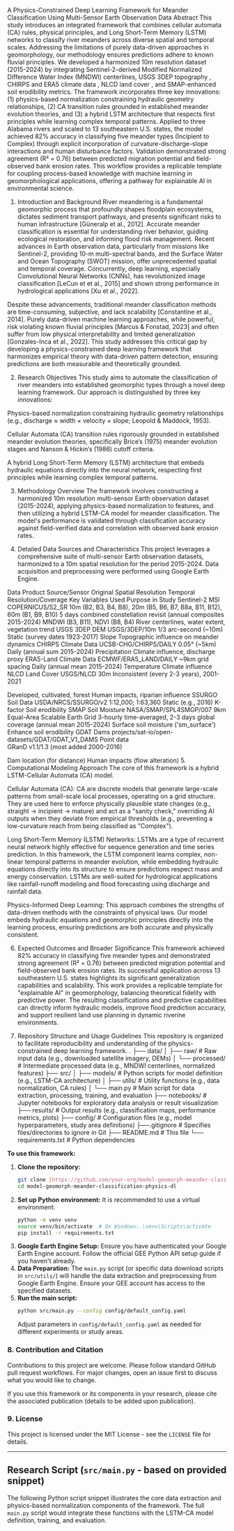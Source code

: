 A Physics-Constrained Deep Learning Framework for Meander Classification Using Multi-Sensor Earth Observation Data
Abstract
This study introduces an integrated framework that combines cellular automata (CA) rules, physical principles, and Long Short-Term Memory (LSTM) networks to classify river meanders across diverse spatial and temporal scales. Addressing the limitations of purely data-driven approaches in geomorphology, our methodology ensures predictions adhere to known fluvial principles. We developed a harmonized 10m resolution dataset (2015-2024) by integrating Sentinel-2-derived Modified Normalized Difference Water Index (MNDWI) centerlines, USGS 3DEP topography , CHIRPS  and ERA5 climate data , NLCD land cover , and SMAP-enhanced soil erodibility metrics. The framework incorporates three key innovations: (1) physics-based normalization constraining hydraulic geometry relationships, (2) CA transition rules grounded in established meander evolution theories, and (3) a hybrid LSTM architecture that respects first principles while learning complex temporal patterns. Applied to three Alabama rivers and scaled to 13 southeastern U.S. states, the model achieved 82% accuracy in classifying five meander types (Incipient to Complex) through explicit incorporation of curvature-discharge-slope interactions and human disturbance factors. Validation demonstrated strong agreement (R² = 0.76) between predicted migration potential and field-observed bank erosion rates. This workflow provides a replicable template for coupling process-based knowledge with machine learning in geomorphological applications, offering a pathway for explainable AI in environmental science.   

1. Introduction and Background
River meandering is a fundamental geomorphic process that profoundly shapes floodplain ecosystems, dictates sediment transport pathways, and presents significant risks to human infrastructure [Güneralp et al., 2012]. Accurate meander classification is essential for understanding river behavior, guiding ecological restoration, and informing flood risk management. Recent advances in Earth observation data, particularly from missions like Sentinel-2, providing 10-m multi-spectral bands, and the Surface Water and Ocean Topography (SWOT) mission, offer unprecedented spatial and temporal coverage. Concurrently, deep learning, especially Convolutional Neural Networks (CNNs), has revolutionized image classification [LeCun et et al., 2015] and shown strong performance in hydrological applications [Xu et al., 2022].

Despite these advancements, traditional meander classification methods are time-consuming, subjective, and lack scalability [Constantine et al., 2014]. Purely data-driven machine learning approaches, while powerful, risk violating known fluvial principles [Marcus & Fonstad, 2023] and often suffer from low physical interpretability and limited generalization [Gonzales-Inca et al., 2022]. This study addresses this critical gap by developing a physics-constrained deep learning framework that harmonizes empirical theory with data-driven pattern detection, ensuring predictions are both measurable and theoretically grounded.

2. Research Objectives
This study aims to automate the classification of river meanders into established geomorphic types through a novel deep learning framework. Our approach is distinguished by three key innovations:

Physics-based normalization constraining hydraulic geometry relationships (e.g., discharge ≈ width × velocity × slope; Leopold & Maddock, 1953).

Cellular Automata (CA) transition rules rigorously grounded in established meander evolution theories, specifically Brice’s (1975) meander evolution stages and Nanson & Hickin’s (1986) cutoff criteria.   

A hybrid Long Short-Term Memory (LSTM) architecture that embeds hydraulic equations directly into the neural network, respecting first principles while learning complex temporal patterns.   

3. Methodology Overview
The framework involves constructing a harmonized 10m resolution multi-sensor Earth observation dataset (2015-2024), applying physics-based normalization to features, and then utilizing a hybrid LSTM-CA model for meander classification. The model's performance is validated through classification accuracy against field-verified data and correlation with observed bank erosion rates.

4. Detailed Data Sources and Characteristics
This project leverages a comprehensive suite of multi-sensor Earth observation datasets, harmonized to a 10m spatial resolution for the period 2015-2024. Data acquisition and preprocessing were performed using Google Earth Engine.

Data Product	Source/Sensor	Original Spatial Resolution	Temporal Resolution/Coverage	Key Variables Used	Purpose in Study
Sentinel-2 MSI	COPERNICUS/S2_SR	10m (B2, B3, B4, B8), 20m (B5, B6, B7, B8a, B11, B12), 60m (B1, B9, B10)	5 days combined constellation revisit (annual composites 2015-2024)	MNDWI (B3, B11), NDVI (B8, B4)	River centerlines, water extent, vegetation trend
USGS 3DEP DEM	USGS/3DEP/10m	1/3 arc-second (~10m)	Static (survey dates 1923-2017)	Slope	Topographic influence on meander dynamics
CHIRPS Climate Data	UCSB-CHG/CHIRPS/DAILY	0.05° (~5km)	Daily (annual sum 2015-2024)	Precipitation	Climate influence, discharge proxy
ERA5-Land Climate Data	ECMWF/ERA5_LAND/DAILY	~9km grid spacing	Daily (annual mean 2015-2024)	Temperature	Climate influence
NLCD Land Cover	USGS/NLCD	30m	
Inconsistent (every 2-3 years), 2001-2021    

Developed, cultivated, forest	Human impacts, riparian influence
SSURGO Soil Data	USDA/NRCS/SSURGO/v2	1:12,000; 1:63,360	Static (e.g., 2016)	K-factor	Soil erodibility
SMAP Soil Moisture	NASA/SMAP/SPL4SMGP/007	9km Equal-Area Scalable Earth Grid	3-hourly time-averaged, 2-3 days global coverage (annual mean 2015-2024)	Surface soil moisture ('sm_surface')	Enhance soil erodibility
GDAT Dams	projects/sat-io/open-datasets/GDAT/GDAT_V1_DAMS	Point data	
GRanD v1.1/1.3 (most added 2000-2016)    

Dam location (for distance)	Human impacts (flow alteration)
5. Computational Modeling Approach
The core of this framework is a hybrid LSTM-Cellular Automata (CA) model.

Cellular Automata (CA): CA are discrete models that generate large-scale patterns from small-scale local processes, operating on a grid structure. They are used here to enforce physically plausible state changes (e.g., straight → incipient → mature) and act as a "sanity check," overriding AI outputs when they deviate from empirical thresholds (e.g., preventing a low-curvature reach from being classified as "Complex").   

Long Short-Term Memory (LSTM) Networks: LSTMs are a type of recurrent neural network highly effective for sequence generation and time series prediction. In this framework, the LSTM component learns complex, non-linear temporal patterns in meander evolution, while embedding hydraulic equations directly into its structure to ensure predictions respect mass and energy conservation. LSTMs are well-suited for hydrological applications like rainfall-runoff modeling and flood forecasting using discharge and rainfall data.   

Physics-Informed Deep Learning: This approach combines the strengths of data-driven methods with the constraints of physical laws. Our model embeds hydraulic equations and geomorphic principles directly into the learning process, ensuring predictions are both accurate and physically consistent.   

6. Expected Outcomes and Broader Significance
This framework achieved 82% accuracy in classifying five meander types and demonstrated strong agreement (R² = 0.76) between predicted migration potential and field-observed bank erosion rates. Its successful application across 13 southeastern U.S. states highlights its significant generalization capabilities and scalability. This work provides a replicable template for "explainable AI" in geomorphology, balancing theoretical fidelity with predictive power. The resulting classifications and predictive capabilities can directly inform hydraulic models, improve flood prediction accuracy, and support resilient land use planning in dynamic riverine environments.

7. Repository Structure and Usage Guidelines
This repository is organized to facilitate reproducibility and understanding of the physics-constrained deep learning framework.
.
├── data/
│   ├── raw/              # Raw input data (e.g., downloaded satellite imagery, DEMs)
│   └── processed/        # Intermediate processed data (e.g., MNDWI centerlines, normalized features)
├── src/
│   ├── models/           # Python scripts for model definition (e.g., LSTM-CA architecture)
│   ├── utils/            # Utility functions (e.g., data normalization, CA rules)
│   └── main.py           # Main script for data extraction, processing, training, and evaluation
├── notebooks/            # Jupyter notebooks for exploratory data analysis or result visualization
├── results/              # Output results (e.g., classification maps, performance metrics, plots)
├── config/               # Configuration files (e.g., model hyperparameters, study area definitions)
├──.gitignore            # Specifies files/directories to ignore in Git
├── README.md             # This file
└── requirements.txt      # Python dependencies


**To use this framework:**

1.  **Clone the repository:**
    ```bash
    git clone [https://github.com/your-org/model-geomorph-meander-classification-physics-dl.git](https://github.com/your-org/model-geomorph-meander-classification-physics-dl.git)
    cd model-geomorph-meander-classification-physics-dl
    ```
2.  **Set up Python environment:**
    It is recommended to use a virtual environment.
    ```bash
    python -m venv venv
    source venv/bin/activate  # On Windows:.\venv\Scripts\activate
    pip install -r requirements.txt
    ```
3.  **Google Earth Engine Setup:**
    Ensure you have authenticated your Google Earth Engine account. Follow the official GEE Python API setup guide if you haven't already.
4.  **Data Preparation:**
    The `main.py` script (or specific data download scripts in `src/utils/`) will handle the data extraction and preprocessing from Google Earth Engine. Ensure your GEE account has access to the specified datasets.
5.  **Run the main script:**
    ```bash
    python src/main.py --config config/default_config.yaml
    ```
    Adjust parameters in `config/default_config.yaml` as needed for different experiments or study areas.

### 8. Contribution and Citation

Contributions to this project are welcome. Please follow standard GitHub pull request workflows. For major changes, open an issue first to discuss what you would like to change.

If you use this framework or its components in your research, please cite the associated publication (details to be added upon publication).

### 9. License

This project is licensed under the MIT License - see the `LICENSE` file for details.

---

## Research Script (`src/main.py` - based on provided snippet)

The following Python script snippet illustrates the core data extraction and physics-based normalization components of the framework. The full `main.py` script would integrate these functions with the LSTM-CA model definition, training, and evaluation.



